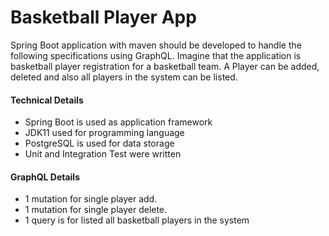 # Basketball Player App

Spring Boot application with maven should be developed to handle the following specifications using GraphQL. Imagine that the application is basketball player registration for a basketball team. A Player can be added, deleted and also all players in the system can be listed.


#### Technical Details

- Spring Boot is used as application framework
- JDK11 used for programming language
- PostgreSQL is used for data storage
- Unit and Integration Test were written

#### GraphQL Details

- 1 mutation for single player add.
- 1 mutation for single player delete.
- 1 query is for listed all basketball players in the system